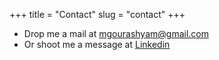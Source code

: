 +++
title = "Contact"
slug = "contact"
+++

* Drop me a mail at mgourashyam@gmail.com
* Or shoot me a message at [Linkedin](https://www.linkedin.com/in/mgsam/)
